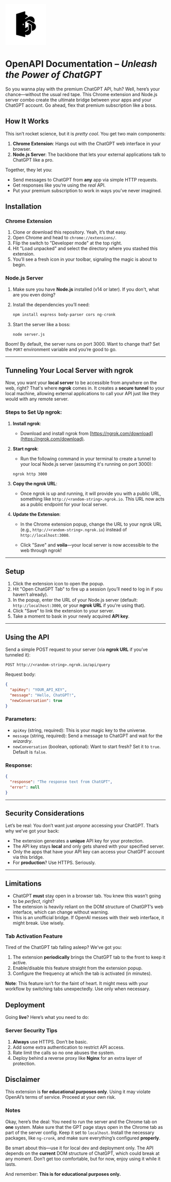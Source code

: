 
![Icon](https://github.com/LakshmanTurlapati/open-api/blob/main/icons/icon128.png?raw=true)



# **OpenAPI Documentation** – *Unleash the Power of ChatGPT*

So you wanna play with the premium ChatGPT API, huh? Well, here’s your chance—without the usual red tape. This Chrome extension and Node.js server combo create the ultimate bridge between your apps and your ChatGPT account. Go ahead, flex that premium subscription like a boss.

## How It Works

This isn’t rocket science, but it is *pretty cool*. You get two main components:

1. **Chrome Extension**: Hangs out with the ChatGPT web interface in your browser.
2. **Node.js Server**: The backbone that lets your external applications talk to ChatGPT like a pro.

Together, they let you:
- Send messages to ChatGPT from **any** app via simple HTTP requests.
- Get responses like you’re using the *real* API.
- Put your premium subscription to work in ways you’ve never imagined.

## Installation

### Chrome Extension

1. Clone or download this repository. Yeah, it’s that easy.
2. Open Chrome and head to `chrome://extensions/`.
3. Flip the switch to "Developer mode" at the top right.
4. Hit "Load unpacked" and select the directory where you stashed this extension.
5. You’ll see a fresh icon in your toolbar, signaling the magic is about to begin.

### Node.js Server

1. Make sure you have **Node.js** installed (v14 or later). If you don't, what are you even doing?
2. Install the dependencies you’ll need:

    ```bash
    npm install express body-parser cors ng-cronk
    ```

3. Start the server like a boss:

    ```bash
    node server.js
    ```

Boom! By default, the server runs on port 3000. Want to change that? Set the `PORT` environment variable and you’re good to go.

---

## **Tunneling Your Local Server with ngrok**

Now, you want your **local server** to be accessible from anywhere on the web, right? That's where **ngrok** comes in. It creates a **secure tunnel** to your local machine, allowing external applications to call your API just like they would with any remote server.

### Steps to Set Up ngrok:

1. **Install ngrok**:
   - Download and install ngrok from [https://ngrok.com/download](https://ngrok.com/download).
   
2. **Start ngrok**:
   - Run the following command in your terminal to create a tunnel to your local Node.js server (assuming it's running on port 3000):

    ```bash
    ngrok http 3000
    ```

3. **Copy the ngrok URL**:
   - Once ngrok is up and running, it will provide you with a public URL, something like `http://<random-string>.ngrok.io`. This URL now acts as a public endpoint for your local server.

4. **Update the Extension**:
   - In the Chrome extension popup, change the URL to your ngrok URL (e.g., `http://<random-string>.ngrok.io`) instead of `http://localhost:3000`.

   - Click "Save" and **voila**—your local server is now accessible to the web through ngrok!

---

## Setup

1. Click the extension icon to open the popup.
2. Hit "Open ChatGPT Tab" to fire up a session (you’ll need to log in if you haven’t already).
3. In the popup, enter the URL of your Node.js server (default: `http://localhost:3000`, or your **ngrok URL** if you're using that).
4. Click "Save" to link the extension to your server.
5. Take a moment to bask in your newly acquired **API key**.

---

## Using the API

Send a simple POST request to your server (via **ngrok URL** if you’ve tunneled it):

```
POST http://<random-string>.ngrok.io/api/query
```

Request body:

```json
{
  "apiKey": "YOUR_API_KEY",
  "message": "Hello, ChatGPT!",
  "newConversation": true
}
```

### Parameters:
- `apiKey` (string, required): This is your magic key to the universe.
- `message` (string, required): Send a message to ChatGPT and wait for the *wizardry*.
- `newConversation` (boolean, optional): Want to start fresh? Set it to `true`. Default is `false`.

### Response:

```json
{
  "response": "The response text from ChatGPT",
  "error": null
}
```

---

## Security Considerations

Let’s be real: You don’t want just *anyone* accessing your ChatGPT. That’s why we’ve got your back:

- The extension generates a **unique** API key for your protection.
- The API key stays **local** and only gets shared with your specified server.
- Only the apps that have your API key can access your ChatGPT account via this bridge.
- For **production**? Use HTTPS. Seriously.

---

## Limitations

- ChatGPT **must** stay open in a browser tab. You knew this wasn’t going to be *perfect*, right?
- The extension is heavily reliant on the DOM structure of ChatGPT’s web interface, which can change without warning.
- This is an unofficial bridge. If OpenAI messes with their web interface, it might break. Use wisely.

### Tab Activation Feature

Tired of the ChatGPT tab falling asleep? We've got you:

1. The extension **periodically** brings the ChatGPT tab to the front to keep it active.
2. Enable/disable this feature straight from the extension popup.
3. Configure the frequency at which the tab is activated (in minutes).

**Note**: This feature isn’t for the faint of heart. It might mess with your workflow by switching tabs unexpectedly. Use only when necessary.

## Deployment

Going **live**? Here’s what you need to do:

### Server Security Tips

1. **Always** use HTTPS. Don’t be basic.
2. Add some extra authentication to restrict API access.
3. Rate limit the calls so no one abuses the system.
4. Deploy behind a reverse proxy like **Nginx** for an extra layer of protection.

## Disclaimer

This extension is **for educational purposes only**. Using it may violate OpenAI’s terms of service. Proceed at your own risk.



### Notes

Okay, here’s the deal: You need to run the server and the Chrome tab on **one** system. Make sure that the GPT page stays open in the Chrome tab as part of the server config. Keep it set to `localhost`. Install the necessary packages, like `ng-cronk`, and make sure everything’s configured **properly**. 

Be smart about this—use it for local dev and deployment only. The API depends on the **current** DOM structure of ChatGPT, which could break at any moment. Don’t get too comfortable, but for now, enjoy using it while it lasts.

And remember: **This is for educational purposes only.**
